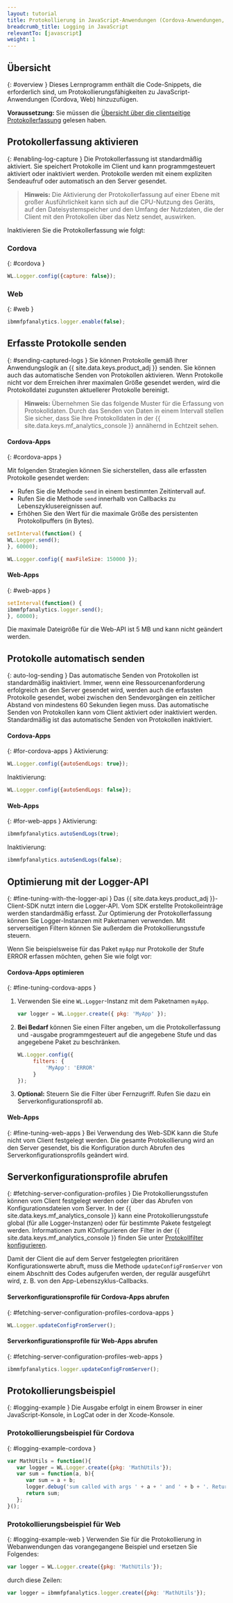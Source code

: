 ```yaml
---
layout: tutorial
title: Protokollierung in JavaScript-Anwendungen (Cordova-Anwendungen, Webanwendungen)
breadcrumb_title: Logging in JavaScript
relevantTo: [javascript]
weight: 1
---
```

<!-- NLS_CHARSET=UTF-8 -->
## Übersicht
{: #overview }
Dieses Lernprogramm enthält die Code-Snippets, die erforderlich sind, um Protokollierungsfähigkeiten zu JavaScript-Anwendungen (Cordova, Web) hinzuzufügen. 

**Voraussetzung:** Sie müssen die [Übersicht über die clientseitige Protokollerfassung](../) gelesen haben.

## Protokollerfassung aktivieren
{: #enabling-log-capture }
Die Protokollerfassung ist standardmäßig
aktiviert. Sie speichert Protokolle im Client und kann programmgesteuert aktiviert oder inaktiviert werden. Protokolle werden mit einem expliziten Sendeaufruf oder automatisch an den Server gesendet. 

> **Hinweis:** Die Aktivierung der Protokollerfassung auf einer Ebene mit großer Ausführlichkeit kann sich
auf die CPU-Nutzung des Geräts, auf den Dateisystemspeicher und den Umfang der Nutzdaten, die der Client mit den Protokollen über das Netz sendet, auswirken. 

Inaktivieren Sie die Protokollerfassung wie folgt: 

### Cordova
{: #cordova }
```javascript
WL.Logger.config({capture: false});
```

### Web
{: #web }
```javascript
ibmmfpfanalytics.logger.enable(false);
```

## Erfasste Protokolle senden
{: #sending-captured-logs }
Sie können Protokolle gemäß Ihrer Anwendungslogik an {{ site.data.keys.product_adj }} senden. Sie können auch das automatische Senden von Protokollen aktivieren. Wenn Protokolle nicht vor dem Erreichen ihrer maximalen Größe gesendet werden, wird die Protokolldatei zugunsten aktuellerer Protokolle bereinigt. 

> **Hinweis:** Übernehmen Sie das folgende Muster für die Erfassung von Protokolldaten. Durch das Senden von Daten in einem Intervall stellen Sie sicher, dass Sie Ihre Protokolldaten in der {{ site.data.keys.mf_analytics_console }} annähernd in Echtzeit sehen.

#### Cordova-Apps
{: #cordova-apps }

Mit folgenden Strategien können Sie sicherstellen, dass alle erfassten Protokolle gesendet werden: 

* Rufen Sie die Methode `send` in einem bestimmten Zeitintervall auf. 
* Rufen Sie die Methode `send` innerhalb von Callbacks zu Lebenszyklusereignissen auf. 
* Erhöhen Sie den Wert für die maximale Größe des persistenten Protokollpuffers (in Bytes).
```javascript
setInterval(function() {
WL.Logger.send();
}, 60000);
```

```javascript
WL.Logger.config({ maxFileSize: 150000 });
```

#### Web-Apps
{: #web-apps }

```javascript
setInterval(function() {
ibmmfpfanalytics.logger.send();
}, 60000);
```

Die maximale Dateigröße für die
Web-API ist 5 MB und kann nicht geändert werden. 

## Protokolle automatisch senden
{: auto-log-sending }
Das automatische Senden von Protokollen ist standardmäßig inaktiviert. Immer, wenn eine Ressourcenanforderung erfolgreich an den Server gesendet wird, werden auch die erfassten Protokolle gesendet, wobei zwischen den Sendevorgängen ein zeitlicher Abstand von mindestens 60 Sekunden liegen muss. Das automatische Senden von Protokollen kann vom Client aktiviert oder inaktiviert werden. Standardmäßig ist das automatische Senden von Protokollen inaktiviert. 

#### Cordova-Apps
{: #for-cordova-apps }
Aktivierung: 

```javascript
WL.Logger.config({autoSendLogs: true});
```

Inaktivierung: 

```javascript
WL.Logger.config({autoSendLogs: false});
```

#### Web-Apps
{: #for-web-apps }
Aktivierung: 

```javascript
ibmmfpfanalytics.autoSendLogs(true);
```

Inaktivierung: 

```javascript
ibmmfpfanalytics.autoSendLogs(false);
```

## Optimierung mit der Logger-API
{: #fine-tuning-with-the-logger-api }
Das {{ site.data.keys.product_adj }}-Client-SDK
nutzt intern die Logger-API. Vom SDK erstellte Protokolleinträge werden standardmäßig erfasst. Zur Optimierung der Protokollerfassung können Sie
Logger-Instanzen mit Paketnamen verwenden. Mit serverseitigen Filtern können Sie außerdem die Protokollierungsstufe
steuern.


Wenn Sie beispielsweise für das Paket `myApp` nur Protokolle der Stufe ERROR erfassen möchten, gehen Sie wie folgt vor: 

#### Cordova-Apps optimieren
{: #fine-tuning-cordova-apps }
1. Verwenden Sie eine `WL.Logger`-Instanz mit dem Paketnamen `myApp`. 

   ```javascript
   var logger = WL.Logger.create({ pkg: 'MyApp' });
   ```

2. **Bei Bedarf** können Sie einen Filter angeben, um die Protokollerfassung und -ausgabe programmgesteuert auf die angegebene Stufe und das angegebene Paket zu beschränken. 

   ```javascript
   WL.Logger.config({
        filters: {
            'MyApp': 'ERROR'
        }
   });
   ```

3. **Optional:** Steuern Sie die Filter über Fernzugriff. Rufen Sie dazu ein Serverkonfigurationsprofil ab. 

#### Web-Apps
{: #fine-tuning-web-apps }
Bei Verwendung des Web-SDK kann die Stufe nicht vom Client festgelegt werden. Die gesamte Protokollierung wird an den Server gesendet, bis die Konfiguration durch Abrufen des Serverkonfigurationsprofils geändert wird.

## Serverkonfigurationsprofile abrufen
{: #fetching-server-configuration-profiles }
Die Protokollierungsstufen können vom Client festgelegt werden
oder über das Abrufen von Konfigurationsdateien vom Server. In der
{{ site.data.keys.mf_analytics_console }} kann eine Protokollierungsstufe global
(für alle Logger-Instanzen) oder für bestimmte Pakete festgelegt werden. Informationen zum KOnfigurieren der Filter in der {{ site.data.keys.mf_analytics_console }} finden Sie unter [Protokollfilter konfigurieren](../../../analytics/console/log-filters/).

Damit der Client die auf dem Server festgelegten
prioritären Konfigurationswerte abruft, muss die Methode
`updateConfigFromServer`
von einem Abschnitt des Codes aufgerufen werden, der regulär ausgeführt wird, z. B. von den App-Lebenszyklus-Callbacks. 

#### Serverkonfigurationsprofile für Cordova-Apps abrufen
{: #fetching-server-configuration-profiles-cordova-apps }

```javascript
WL.Logger.updateConfigFromServer();
```

#### Serverkonfigurationsprofile für Web-Apps abrufen
{: #fetching-server-configuration-profiles-web-apps }

```javascript
ibmmfpfanalytics.logger.updateConfigFromServer();
```

## Protokollierungsbeispiel
{: #logging-example }
Die Ausgabe erfolgt in einem Browser in einer JavaScript-Konsole, in LogCat oder in der Xcode-Konsole. 

### Protokollierungsbeispiel für Cordova
{: #logging-example-cordova }

```javascript
var MathUtils = function(){
   var logger = WL.Logger.create({pkg: 'MathUtils'});
   var sum = function(a, b){
      var sum = a + b;
      logger.debug('sum called with args ' + a + ' and ' + b + '. Returning ' + sum);
      return sum;
   };
}();
```

### Protokollierungsbeispiel für Web
{: #logging-example-web }
Verwenden Sie für die Protokollierung in Webanwendungen das vorangegangene Beispiel und ersetzen Sie Folgendes: 

```javascript
var logger = WL.Logger.create({pkg: 'MathUtils'});
```

durch diese Zeilen: 

```javascript
var logger = ibmmfpfanalytics.logger.create({pkg: 'MathUtils'});
```
